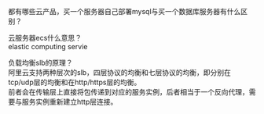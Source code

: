 都有哪些云产品，买一个服务器自己部署mysql与买一个数据库服务器有什么区别？

云服务器ecs什么意思？  
elastic computing servie

负载均衡slb的原理？  
阿里云支持两种层次的slb，四层协议的均衡和七层协议的均衡，即分别在tcp/udp层的均衡和在http/https层的均衡。  
前者会在传输层上直接将包传递到对应的服务实例，后者相当于一个反向代理，需要与服务实例重新建立http层连接。